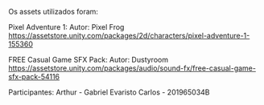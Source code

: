 Os assets utilizados foram:

Pixel Adventure 1: 
Autor: Pixel Frog
https://assetstore.unity.com/packages/2d/characters/pixel-adventure-1-155360

FREE Casual Game SFX Pack: 
Autor: Dustyroom
https://assetstore.unity.com/packages/audio/sound-fx/free-casual-game-sfx-pack-54116



Participantes:
Arthur			- 
Gabriel Evaristo Carlos - 201965034B
